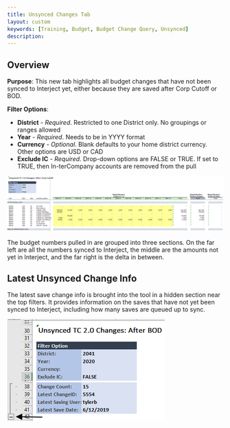 ```yaml
---
title: Unsynced Changes Tab
layout: custom
keywords: [Training, Budget, Budget Change Query, Unsynced]
description: 
---
```


## Overview

**Purpose**:  This new tab highlights all budget changes that have not been synced to Interject yet, either because they are saved after Corp Cutoff or BOD.

**Filter Options**:

* **District** - *Required*. Restricted to one District only. No groupings or ranges allowed
* **Year** - *Required*. Needs to be in YYYY format
* **Currency** - *Optional*. Blank defaults to your home district currency. Other options are USD or CAD
* **Exclude IC** - *Required*. Drop-down options are FALSE or TRUE. If set to TRUE, then In-terCompany accounts are removed from the pull

![](/images/WCNTraining/Budget/BudChangeQuery_Unsynced_Fullview.png)

The budget numbers pulled in are grouped into three sections. On the far left are all the numbers synced to Interject, the middle are the amounts not yet in Interject, and the far right is the delta in between.

## Latest Unsynced Change Info

The latest save change info is brought into the tool in a hidden section near the top filters. It provides information on the saves that have not yet been synced to Interject, including how many saves are queued up to sync.

![](/images/WCNTraining/Budget/BudChangeQuery_Unsynced_ChangeInfo.png)